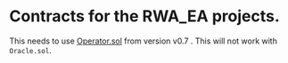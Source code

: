 # Contracts for the RWA_EA projects.

This needs to use [Operator.sol](https://github.com/smartcontractkit/chainlink/blob/develop/contracts/src/v0.7/Operator.sol) from version v0.7 . This will not work with `Oracle.sol`.

